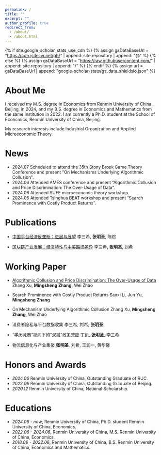 ```yaml
---
permalink: /
title: ""
excerpt: ""
author_profile: true
redirect_from: 
  - /about/
  - /about.html
---
```


{% if site.google_scholar_stats_use_cdn %}
{% assign gsDataBaseUrl = "https://cdn.jsdelivr.net/gh/" | append: site.repository | append: "@" %}
{% else %}
{% assign gsDataBaseUrl = "https://raw.githubusercontent.com/" | append: site.repository | append: "/" %}
{% endif %}
{% assign url = gsDataBaseUrl | append: "google-scholar-stats/gs_data_shieldsio.json" %}

<span class='url' id='/#about-me'></span>

# About Me
I received my M.S. degree in Economics from Renmin University of China, Beijing, in 2024, and my B.S. degree in Economics and Mathematics from the same institution in 2022. I am currently a Ph.D. student at the School of Economics, Renmin University of China, Beijing.

My research interests include Industrial Organization and Applied Microeconomic Theory.

<span class='url' id='/#news'></span>

# News
- 2024.07 Scheduled to attend the 35th Stony Brook Game Theory Conference and present "On Mechanisms Underlying Algorithmic Collusion".
- 2024.06 Attended AMES conference and present “Algorithmic Collusion and Price Discrimination: The Over-Usage of Data”.
- 2024.06 Attended SUFE microeconomic theory workshop.
- 2024.06 Attended Tsinghua BEAT workshop and present “Search Prominence with Costly Product Returns”.



<span class='url' id='/#publications'></span>

# Publications 
- [中国平台经济反垄断：进展与展望](https://kns.cnki.net/kcms2/article/abstract?v=WOgJpqC0z4aot3QypI4WIRIXix2r8Jso8FByUp8CjyQfZ8ZOajSKipEDJY5q8eKZKzfc207Z3Qd5RpsgHGT8nYRSFD4a9eOPR88voI3j6yxVH_Kg0p3ozONnoiGMQGMvOj4PL0fNw96qZfDUZ21ZVQ==&uniplatform=NZKPT&language=CHS)
李三希, **张明圣**, 陈煜

- [区块链产业发展：经济特性与中美路径差异](https://kns.cnki.net/kcms2/article/abstract?v=WOgJpqC0z4b3MajwIE84x27xzDSzVBlFhX_eMuH0KN1-NaBPb7h6BKnHNUZ8xmlMC-Edc0197e1ApTJa54tL6dVbTLeh7o_tP9IZRB4JqYO-hYZ_56wlzyxN-nrssLE7atQQA0E7hDCUBcwHV2N32Q==&uniplatform=NZKPT&language=CHS)
李三希, **张明圣**, 刘希




<span class='url' id='/#working-paper'></span>

# Working Paper
- [Algorithmic Collusion and Price Discrimination: The Over-Usage of Data](https://arxiv.org/pdf/2403.06150)
Zhang Xu, **Mingsheng Zhang**, Wei Zhao

- Search Prominence with Costly Product Returns
Sanxi Li, Jun Yu, **Mingsheng Zhang**

- On Mechanism Underlying Algorithmic Collusion
Zhang Xu, **Mingsheng Zhang**, Wei Zhao

- 消费者隐私与平台数据收集
李三希, 刘希, **张明圣**

- “学历竞赛”视阈下的“双减”政策效应
丁凯, **张明圣**, 李三希

- 物流信息化与产业集聚
**张明圣**, 刘希, 王润一, 黄华馨


<span class='url' id='/#honors-and-awards'></span>

# Honors and Awards
- *2024.06* Renmin University of China, Outstanding Graduate of RUC.
- *2022.06* Renmin University of China, Outstanding Graduate of Beijing.
- *2020.12* Renmin University of China, National Scholarship.

<span class='url' id='/#educations'></span>

# Educations
- *2024.06 - now*, Renmin University of China, Ph.D. student Renmin University of China, Economics. 
- *2022.06 - 2024.06*, Renmin University of China, M.S. Renmin University of China, Economics. 
- *2018.09 - 2022.06*, Renmin University of China, B.S. Renmin University of China, Economics and Mathematics. 


